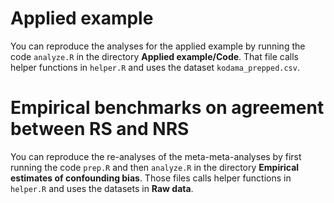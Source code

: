 
# Applied example

You can reproduce the analyses for the applied example by running the code `analyze.R` in the directory **Applied example/Code**. That file calls helper functions in `helper.R` and uses the dataset `kodama_prepped.csv`.

# Empirical benchmarks on agreement between RS and NRS

You can reproduce the re-analyses of the meta-meta-analyses by first running the code `prep.R` and then `analyze.R` in the directory **Empirical estimates of confounding bias**. Those files calls helper functions in `helper.R` and uses the datasets in **Raw data**.